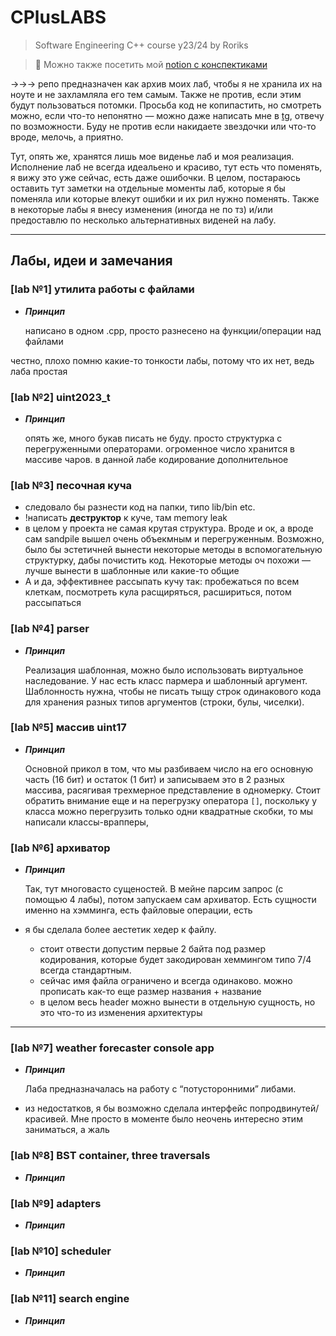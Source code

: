 # CPlusLABS

> Software Engineering C++ course y23/24 by Roriks
> 

> 📝 Можно также посетить мой [notion с конспектиками](https://www.notion.so/9725710ef0e64415903d8674bf55c0ce?pvs=21)
> 

→→→ репо предназначен как архив моих лаб, чтобы я не хранила их на ноуте и не захламляла его тем самым. Также  не против, если этим будут пользоваться потомки. Просьба код не копипастить, но смотреть можно, если что-то непонятно — можно даже написать мне в [tg](https://t.me/Rorikss), отвечу по возможности. Буду не против если накидаете звездочки или что-то вроде, мелочь, а приятно.

Тут, опять же, хранятся лишь мое виденье лаб и моя реализация. Исполнение лаб не всегда идеальено и красиво, тут есть что поменять, я вижу это уже сейчас, есть даже ошибочки. В целом, постараюсь оставить тут заметки на отдельные моменты лаб, которые я бы поменяла или которые влекут ошибки и их рил нужно поменять. Также в некоторые лабы я внесу изменения (иногда не по тз) и/или предоставлю по несколько альтернативных виденей на лабу. 

---

## Лабы, идеи и замечания

### [lab №1] утилита работы с файлами

- ***Принцип***
    
    написано в одном .cpp, просто разнесено на функции/операции над файлами
    

честно, плохо помню какие-то тонкости лабы, потому что их нет, ведь лаба простая

### [lab №2] uint2023_t

- ***Принцип***
    
    опять же, много букав писать не буду. просто структурка с перегруженными операторами. огроменное число хранится в массиве чаров. в данной лабе кодирование дополнительное
    

### [lab №3] песочная куча

- следовало бы разнести код на папки, типо lib/bin etc.
- !написать **деструктор** к куче, там memory leak
- в целом у проекта не самая крутая структура. Вроде и ок, а вроде сам sandpile вышел очень объекмным и перегруженным. Возможно, было бы эстетичней вынести некоторые методы в вспомогательную структурку, дабы почистить код. Некоторые методы оч похожи — лучше вынести в шаблонные или какие-то общие
- А и да, эффективнее рассыпать кучу так: пробежаться по всем клеткам, посмотреть кула расщиряться, расшириться, потом рассыпаться

### [lab №4] parser

- ***Принцип***
    
    Реализация шаблонная, можно было использовать виртуальное наследование. У нас есть класс пармера и шаблонный аргумент. Шаблонность нужна, чтобы не писать тыщу строк одинакового кода для хранения разных типов аргументов (строки, булы, чиселки).
    

### [lab №5] массив uint17

- ***Принцип***
    
    Основной прикол в том, что мы разбиваем число на его основную часть (16 бит) и остаток (1 бит) и записываем это в 2 разных массива, расягивая трехмерное представление в одномерку. Стоит обратить внимание еще и на перегрузку оператора `[]`, поскольку у класса можно перегрузить только одни квадратные скобки, то мы написали классы-врапперы, 
    

### [lab №6] архиватор

- ***Принцип***
    
    Так, тут многовасто сущеностей. В мейне парсим запрос (с помощью 4 лабы), потом запускаем сам архиватор. Есть сущности именно на хэмминга, есть файловые операции, есть 
    
- я бы сделала более аестетик хедер к файлу.
    - стоит отвести допустим первые 2 байта под размер кодирования, которые будет закодирован хеммингом типо 7/4 всегда стандартным.
    - сейчас имя файла ограничено и всегда одинаково. можно прописать как-то еще размер названия + название
    - в целом весь header можно вынести в отдельную сущность, но это что-то из изменения архитектуры

---

### [lab №7] weather forecaster console app

- ***Принцип***
    
    Лаба предназначалась на работу с “потусторонними” либами.
    
- из недостатков, я бы возможно сделала интерфейс попродвинутей/красивей. Мне просто в моменте было неочень интересно этим заниматься, а жаль

### [lab №8] BST container, three traversals

- ***Принцип***

### [lab №9] adapters

- ***Принцип***

### [lab №10] scheduler

- ***Принцип***

### [lab №11] search engine

- ***Принцип***